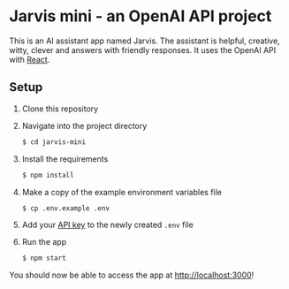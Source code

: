 # Jarvis mini - an OpenAI API project

This is an AI assistant app named Jarvis. The assistant is helpful, creative, witty, clever and answers with friendly responses. It uses the OpenAI API with [React](https://reactjs.org/).

## Setup

1. Clone this repository

2. Navigate into the project directory

   ```bash
   $ cd jarvis-mini
   ```

3. Install the requirements

   ```bash
   $ npm install
   ```

4. Make a copy of the example environment variables file

   ```bash
   $ cp .env.example .env
   ```

5. Add your [API key](https://beta.openai.com/account/api-keys) to the newly created `.env` file

6. Run the app

   ```bash
   $ npm start
   ```

You should now be able to access the app at [http://localhost:3000](http://localhost:3000)!